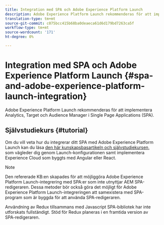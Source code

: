 ```yaml
---
title: Integration med SPA och Adobe Experience Platform Launch
description: Adobe Experience Platform Launch rekommenderas för att implementera Analytics, Target och Audience Manager inom SPA.
translation-type: tm+mt
source-git-commit: c075bcc415b68ba0deaeca61d6d179bd7263ca5f
workflow-type: tm+mt
source-wordcount: '171'
ht-degree: 0%

---
```



# Integration med SPA och Adobe Experience Platform Launch {#spa-and-adobe-experience-platform-launch-integration}

Adobe Experience Platform Launch rekommenderas för att implementera Analytics, Target och Audience Manager i Single Page Applications (SPA).

## Självstudiekurs {#tutorial}

Om du vill veta hur du integrerar ditt SPA med Adobe Experience Platform Launch kan du läsa [den här kunskapsbasartikeln och självstudiekursen](https://helpx.adobe.com/experience-manager/kt/integration/using/launch-reference-architecture-SPA-tutorial-implement.html), som vägleder dig genom Launch-konfigurationen samt implementera Experience Cloud som byggts med Angular eller React.

>[!NOTE]
>
>Den refererade KB:en skapades för att möjliggöra Adobe Experience Platform Launch-integrering med SPA:er som inte utnyttjar AEM SPA-redigeraren. Dessa metoder bör också göra det möjligt för Adobe Experience Platform Launch-integreringen att samexistera med SPA-program som är byggda för att använda SPA-redigeraren.
>
>Användning av Redux tillsammans med Javascript SPA-bibliotek har inte utforskats fullständigt. Stöd för Redux planeras i en framtida version av SPA-redigeraren.
